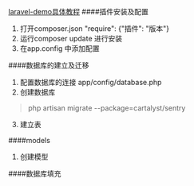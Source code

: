 [laravel-demo具体教程](http://lvwenhan.com/laravel/398.html)
####插件安装及配置
1. 打开composer.json   "require": {"插件": "版本"}
2. 运行composer update 进行安装
3. 在app.config 中添加配置

####数据库的建立及迁移
1. 配置数据库的连接 app/config/database.php
2. 创建数据库  
>  php artisan migrate --package=cartalyst/sentry
3. 建立表

####models
1. 创建模型

####数据库填充


